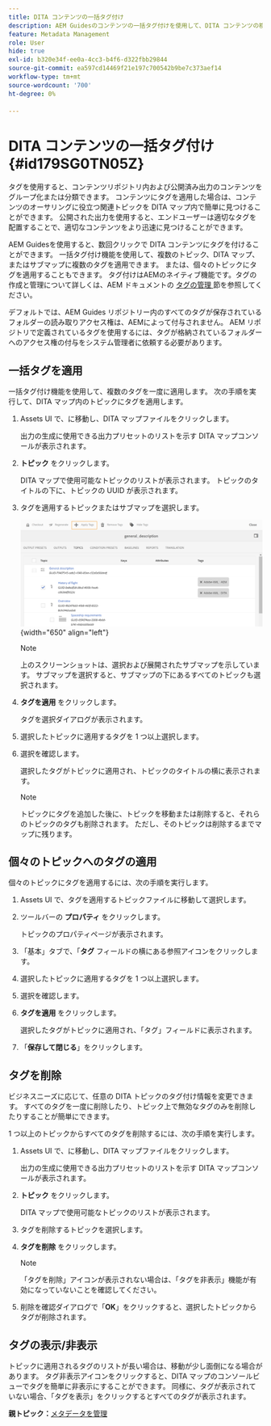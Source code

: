```yaml
---
title: DITA コンテンツの一括タグ付け
description: AEM Guidesのコンテンツの一括タグ付けを使用して、DITA コンテンツの検出性を向上させます。 1 つまたは複数のトピックにバルクタグを適用、削除、表示、非表示にする方法を説明します。
feature: Metadata Management
role: User
hide: true
exl-id: b320e34f-ee0a-4cc3-b4f6-d322fbb29844
source-git-commit: ea597cd14469f21e197c700542b9be7c373aef14
workflow-type: tm+mt
source-wordcount: '700'
ht-degree: 0%

---
```


# DITA コンテンツの一括タグ付け {#id179SG0TN05Z}

タグを使用すると、コンテンツリポジトリ内および公開済み出力のコンテンツをグループ化または分類できます。 コンテンツにタグを適用した場合は、コンテンツのオーサリングに役立つ関連トピックを DITA マップ内で簡単に見つけることができます。 公開された出力を使用すると、エンドユーザーは適切なタグを配置することで、適切なコンテンツをより迅速に見つけることができます。

AEM Guidesを使用すると、数回クリックで DITA コンテンツにタグを付けることができます。 一括タグ付け機能を使用して、複数のトピック、DITA マップ、またはサブマップに複数のタグを適用できます。 または、個々のトピックにタグを適用することもできます。 タグ付けはAEMのネイティブ機能です。タグの作成と管理について詳しくは、AEM ドキュメントの [ タグの管理 ](https://experienceleague.adobe.com/docs/experience-manager-cloud-service/sites/authoring/features/tags.html?lang=ja) 節を参照してください。

デフォルトでは、AEM Guides リポジトリー内のすべてのタグが保存されているフォルダーの読み取りアクセス権は、AEMによって付与されません。 AEM リポジトリで定義されているタグを使用するには、タグが格納されているフォルダーへのアクセス権の付与をシステム管理者に依頼する必要があります。

## 一括タグを適用

一括タグ付け機能を使用して、複数のタグを一度に適用します。 次の手順を実行して、DITA マップ内のトピックにタグを適用します。

1. Assets UI で、に移動し、DITA マップファイルをクリックします。

   出力の生成に使用できる出力プリセットのリストを示す DITA マップコンソールが表示されます。

1. **トピック** をクリックします。

   DITA マップで使用可能なトピックのリストが表示されます。 トピックのタイトルの下に、トピックの UUID が表示されます。

1. タグを適用するトピックまたはサブマップを選択します。

   ![](images/apply-tags-uuid.png){width="650" align="left"}


   >[!NOTE]
   >
   > 上のスクリーンショットは、選択および展開されたサブマップを示しています。 サブマップを選択すると、サブマップの下にあるすべてのトピックも選択されます。

1. **タグを適用** をクリックします。

   タグを選択ダイアログが表示されます。

1. 選択したトピックに適用するタグを 1 つ以上選択します。

1. 選択を確認します。

   選択したタグがトピックに適用され、トピックのタイトルの横に表示されます。

   >[!NOTE]
   >
   > トピックにタグを追加した後に、トピックを移動または削除すると、それらのトピックのタグも削除されます。 ただし、そのトピックは削除するまでマップに残ります。


## 個々のトピックへのタグの適用

個々のトピックにタグを適用するには、次の手順を実行します。

1. Assets UI で、タグを適用するトピックファイルに移動して選択します。

1. ツールバーの **プロパティ** をクリックします。

   トピックのプロパティページが表示されます。

1. 「基本」タブで、「**タグ** フィールドの横にある参照アイコンをクリックします。

1. 選択したトピックに適用するタグを 1 つ以上選択します。

1. 選択を確認します。

1. **タグを適用** をクリックします。

   選択したタグがトピックに適用され、「タグ」フィールドに表示されます。

1. 「**保存して閉じる**」をクリックします。


## タグを削除

ビジネスニーズに応じて、任意の DITA トピックのタグ付け情報を変更できます。 すべてのタグを一度に削除したり、トピック上で無効なタグのみを削除したりすることが簡単にできます。

1 つ以上のトピックからすべてのタグを削除するには、次の手順を実行します。

1. Assets UI で、に移動し、DITA マップファイルをクリックします。

   出力の生成に使用できる出力プリセットのリストを示す DITA マップコンソールが表示されます。

1. **トピック** をクリックします。

   DITA マップで使用可能なトピックのリストが表示されます。

1. タグを削除するトピックを選択します。

1. **タグを削除** をクリックします。

   >[!NOTE]
   >
   > 「タグを削除」アイコンが表示されない場合は、「タグを非表示」機能が有効になっていないことを確認してください。

1. 削除を確認ダイアログで「**OK**」をクリックすると、選択したトピックからタグが削除されます。


## タグの表示/非表示

トピックに適用されるタグのリストが長い場合は、移動が少し面倒になる場合があります。 タグ非表示アイコンをクリックすると、DITA マップのコンソールビューでタグを簡単に非表示にすることができます。 同様に、タグが表示されていない場合、「タグを表示」をクリックするとすべてのタグが表示されます。

**親トピック：**&#x200B;[ メタデータを管理 ](manage-metadata.md)
